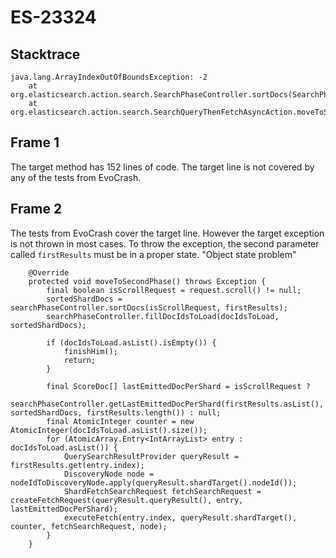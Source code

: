 # ES-23324

## Stacktrace

```
java.lang.ArrayIndexOutOfBoundsException: -2
	at org.elasticsearch.action.search.SearchPhaseController.sortDocs(SearchPhaseController.java:214)
	at org.elasticsearch.action.search.SearchQueryThenFetchAsyncAction.moveToSecondPhase(SearchQueryThenFetchAsyncAction.java:80)
```

## Frame 1
The target method has 152 lines of code. The target line is not covered by any of the tests from EvoCrash.

## Frame 2
The tests from EvoCrash cover the target line. However the target exception is not thrown in most cases. To throw the exception, the second parameter called `firstResults` must be in a proper state. "Object state problem"

```
    @Override
    protected void moveToSecondPhase() throws Exception {
        final boolean isScrollRequest = request.scroll() != null;
        sortedShardDocs = searchPhaseController.sortDocs(isScrollRequest, firstResults);
        searchPhaseController.fillDocIdsToLoad(docIdsToLoad, sortedShardDocs);

        if (docIdsToLoad.asList().isEmpty()) {
            finishHim();
            return;
        }

        final ScoreDoc[] lastEmittedDocPerShard = isScrollRequest ?
            searchPhaseController.getLastEmittedDocPerShard(firstResults.asList(), sortedShardDocs, firstResults.length()) : null;
        final AtomicInteger counter = new AtomicInteger(docIdsToLoad.asList().size());
        for (AtomicArray.Entry<IntArrayList> entry : docIdsToLoad.asList()) {
            QuerySearchResultProvider queryResult = firstResults.get(entry.index);
            DiscoveryNode node = nodeIdToDiscoveryNode.apply(queryResult.shardTarget().nodeId());
            ShardFetchSearchRequest fetchSearchRequest = createFetchRequest(queryResult.queryResult(), entry, lastEmittedDocPerShard);
            executeFetch(entry.index, queryResult.shardTarget(), counter, fetchSearchRequest, node);
        }
    }
```